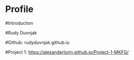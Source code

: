 # Profile
#Introduction

#Rudy Duvnjak


#Github: rudyduvnjak.github.io

#Project 1: https://alexanderlorin.github.io/Project-1-MKFG/
